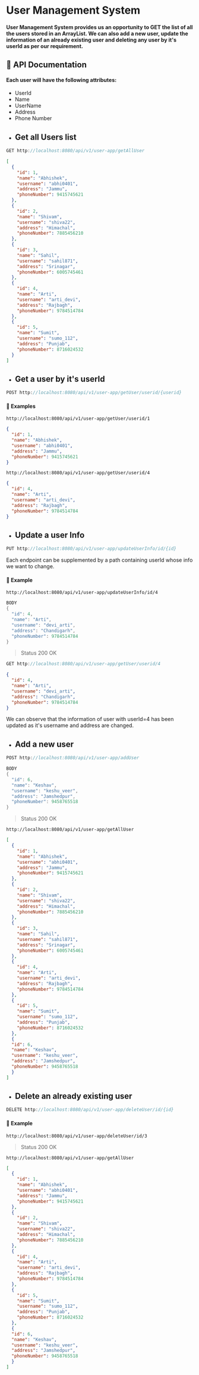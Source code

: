 # User Management System
#### User Management System provides us an opportunity to GET the list of all the users stored in an ArrayList. We can also add a new user, update the information of an already existing user and deleting any user by it's userId as per our requirement.

## 📄 API Documentation

#### Each user will have the following attributes:
- UserId
- Name
- UserName
- Address
- Phone Number
- ## Get all Users list

```rs
GET http://localhost:8080/api/v1/user-app/getAllUser
```
```json
[
  {
    "id": 1,
    "name": "Abhishek",
    "username": "abhi0401",
    "address": "Jammu",
    "phoneNumber": 9415745621
  },
  {
    "id": 2,
    "name": "Shivam",
    "username": "shiva22",
    "address": "Himachal",
    "phoneNumber": 7885456210
  },
  {
    "id": 3,
    "name": "Sahil",
    "username": "sahil871",
    "address": "Srinagar",
    "phoneNumber": 6005745461
  },
  {
    "id": 4,
    "name": "Arti",
    "username": "arti_devi",
    "address": "Rajbagh",
    "phoneNumber": 9784514784
  },
  {
    "id": 5,
    "name": "Sumit",
    "username": "sumo_112",
    "address": "Punjab",
    "phoneNumber": 8716024532
  }
]
```
- ## Get a user by it's userId

```rs
POST http://localhost:8080/api/v1/user-app/getUser/userid/{userid}
```
#### 🎯 Examples
```
http://localhost:8080/api/v1/user-app/getUser/userid/1
```
```json
{
  "id": 1,
  "name": "Abhishek",
  "username": "abhi0401",
  "address": "Jammu",
  "phoneNumber": 9415745621
}
```

```
http://localhost:8080/api/v1/user-app/getUser/userid/4
```
```json
{
  "id": 4,
  "name": "Arti",
  "username": "arti_devi",
  "address": "Rajbagh",
  "phoneNumber": 9784514784
}
```
- ##  Update a user Info
```rs
PUT http://localhost:8080/api/v1/user-app/updateUserInfo/id/{id}
```
Each endpoint can be supplemented by a path containing userId whose info we want to change.
#### 🎯 Example
```
http://localhost:8080/api/v1/user-app/updateUserInfo/id/4
```
```rs
BODY
{
  "id": 4,
  "name": "Arti",
  "username": "devi_arti",
  "address": "Chandigarh",
  "phoneNumber": 9784514784
}
```
> Status 200 OK
```rs
GET http://localhost:8080/api/v1/user-app/getUser/userid/4
```
```json
{
  "id": 4,
  "name": "Arti",
  "username": "devi_arti",
  "address": "Chandigarh",
  "phoneNumber": 9784514784
}
```
We can observe that the information of user with userId=4 has been updated as it's username and address are changed.

- ##  Add a new user
```rs
POST http://localhost:8080/api/v1/user-app/addUser
```
```rs
BODY
{
  "id": 6,
  "name": "Keshav",
  "username": "keshu_veer",
  "address": "Jamshedpur",
  "phoneNumber": 9458765518
}
```
> Status 200 OK
```
http://localhost:8080/api/v1/user-app/getAllUser
```
```json
[
  {
    "id": 1,
    "name": "Abhishek",
    "username": "abhi0401",
    "address": "Jammu",
    "phoneNumber": 9415745621
  },
  {
    "id": 2,
    "name": "Shivam",
    "username": "shiva22",
    "address": "Himachal",
    "phoneNumber": 7885456210
  },
  {
    "id": 3,
    "name": "Sahil",
    "username": "sahil871",
    "address": "Srinagar",
    "phoneNumber": 6005745461
  },
  {
    "id": 4,
    "name": "Arti",
    "username": "arti_devi",
    "address": "Rajbagh",
    "phoneNumber": 9784514784
  },
  {
    "id": 5,
    "name": "Sumit",
    "username": "sumo_112",
    "address": "Punjab",
    "phoneNumber": 8716024532
  },
  {
  "id": 6,
  "name": "Keshav",
  "username": "keshu_veer",
  "address": "Jamshedpur",
  "phoneNumber": 9458765518
  }
]
```
- ## Delete an already existing user
```rs
DELETE http://localhost:8080/api/v1/user-app/deleteUser/id/{id}
```
#### 🎯 Example
```
http://localhost:8080/api/v1/user-app/deleteUser/id/3
```
> Status 200 OK
```
http://localhost:8080/api/v1/user-app/getAllUser
```
```json
[
  {
    "id": 1,
    "name": "Abhishek",
    "username": "abhi0401",
    "address": "Jammu",
    "phoneNumber": 9415745621
  },
  {
    "id": 2,
    "name": "Shivam",
    "username": "shiva22",
    "address": "Himachal",
    "phoneNumber": 7885456210
  },
  {
    "id": 4,
    "name": "Arti",
    "username": "arti_devi",
    "address": "Rajbagh",
    "phoneNumber": 9784514784
  },
  {
    "id": 5,
    "name": "Sumit",
    "username": "sumo_112",
    "address": "Punjab",
    "phoneNumber": 8716024532
  },
  {
  "id": 6,
  "name": "Keshav",
  "username": "keshu_veer",
  "address": "Jamshedpur",
  "phoneNumber": 9458765518
  }
]
```
